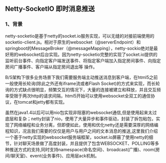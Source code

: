 
## Netty-SocketIO 即时消息推送
### 1、背景

netty-socketio是基于netty的socket.io服务实现，可以无缝的对接前端使用的socketio-client.js。相对于原生的websocket（@serverEndpoint）和springboot的MessageBroker（@messageMapping），netty-sockio绝对是最好用的websocket后台实现。因为netty-socketio完整的实现了socket.io提供的监听前台事件、向指定客户端发送事件、将指定客户端加入指定房间事件、向指定房间广播事件、客户端从指定房间退出等 操作。




B/S架构下很多业务场景下我们需要服务端主动推送消息到客户端，在html5之前一般使用长轮询(除此之外还有iframe流或者Flash Socket)的方式来实现，而长轮询的方式缺点很明显，频繁交互的情况下，大量的连接被建立和释放，并且交互频率受限于两次http的请求间隔，html5开始可以使用websocket全双工的通信协议，在tomcat和jetty都有实现。

虽然在java1.4以后可以用nio包实现非阻塞的websocket通信,但是使用起来太过底层和复杂；netty封装了nio，使用了大量异步和事件驱动，封装了拆包粘包，实现了网络编程和业务分离，但即便如此，使用和优化netty还是需要深厚的网络编程知识，况且我们需要的仅仅是用户与用户之间的文本消息的推送,这里我们介绍一个基于netty实现的websocket服务端框架，socket.io屏蔽了使用netty的细节，针对聊天场景做了高度封装，并且提供了包含WEBSOCKET、POLLING等多种推送方式的支持,同时支持namespace(命名空间)、broadcast(广播)、room(房间/聊天室)、event(业务事件)、应用层ack机制。
